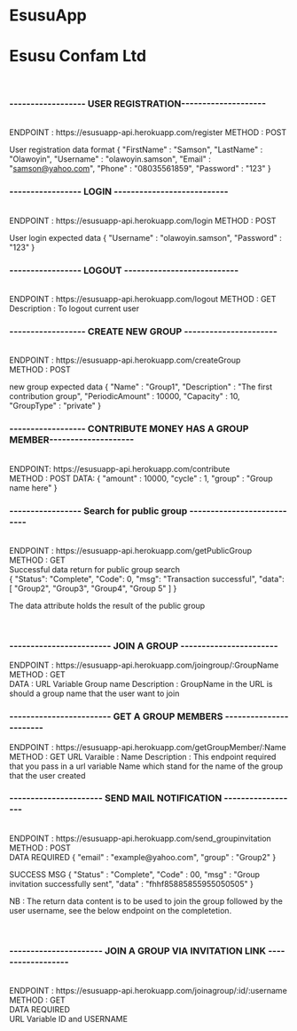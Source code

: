 # EsusuApp
<h1>Esusu Confam Ltd </h1> <br>

<h3>------------------ USER REGISTRATION-------------------- </h3><br>
ENDPOINT : https://esusuapp-api.herokuapp.com/register
METHOD   : POST<br>

User registration data format
{
	"FirstName" : "Samson",
	"LastName" : "Olawoyin",
	"Username" : "olawoyin.samson",
	"Email"    : "samson@yahoo.com",
	"Phone"    : "08035561859",
	"Password" : "123"
}
<br>

<h3>----------------- LOGIN ---------------------------</h3><br>
ENDPOINT : https://esusuapp-api.herokuapp.com/login
METHOD   : POST

User login expected data
{
	"Username" : "olawoyin.samson",
	"Password" : "123"
}
<br>
<h3>----------------- LOGOUT ---------------------------</h3><br>
ENDPOINT : https://esusuapp-api.herokuapp.com/logout
METHOD   : GET
Description : To logout current user
<br>

<h3>------------------ CREATE NEW GROUP ----------------------</h3> <br>
ENDPOINT : https://esusuapp-api.herokuapp.com/createGroup  <br>
METHOD   : POST<br>

new group expected data
{
	"Name" : "Group1",
	"Description" : "The first contribution group",
	"PeriodicAmount" : 10000,
	"Capacity"    : 10,
	"GroupType"    : "private"
}
<br>

<h3>------------------ CONTRIBUTE MONEY HAS A GROUP MEMBER--------------------</h3><br>
ENDPOINT: https://esusuapp-api.herokuapp.com/contribute<br>
METHOD  : POST
DATA: 
  {
	  "amount" : 10000,
	  "cycle"  : 1,
	  "group"  : "Group name here" 
  }
<br>

<h3>----------------- Search for public group ---------------------------</h3><br>
ENDPOINT : https://esusuapp-api.herokuapp.com/getPublicGroup <br>
METHOD   : GET <br>
Successful data return for public group search <br>
{
	"Status": "Complete",
	"Code": 0,
	"msg": "Transaction successful",
	"data": [
		"Group2",
		"Group3",
		"Group4",
		"Group 5"
	]
}

The data attribute holds the result of the public group

<br>
<h3>------------------------ JOIN A GROUP -----------------------</h3>
ENDPOINT : https://esusuapp-api.herokuapp.com/joingroup/:GroupName <bR>
METHOD   : GET <br>
DATA : URL Variable Group name
Description : GroupName in the URL is should a group name that the user want to join
<br>

<h3>------------------------ GET A GROUP MEMBERS -----------------------</h3>
ENDPOINT : https://esusuapp-api.herokuapp.com/getGroupMember/:Name <br>
METHOD   : GET
URL Varaible : Name
Description :  This endpoint required that you pass in a url variable Name which stand for the name of the group that the user created

<br>
<h3>---------------------- SEND MAIL NOTIFICATION ------------------</h3> <br>
ENDPOINT : https://esusuapp-api.herokuapp.com/send_groupinvitation <br>
METHOD  : POST <br>
DATA REQUIRED
 {
	"email"     : "example@yahoo.com",
	"group" : "Group2"
}

SUCCESS MSG
 {
	"Status"     : "Complete",
	"Code"       : 00,
	"msg"        : "Group invitation successfully sent",
	"data"       : "fhhf85885855955050505"
}
<p>NB : The return data content is to be used to join the group followed by the user username, see the below endpoint on the completetion.  </p>
<br>


<h3>---------------------- JOIN  A GROUP VIA INVITATION LINK ------------------ </h3> <br>
ENDPOINT : https://esusuapp-api.herokuapp.com/joinagroup/:id/:username <br>
METHOD   : GET <br>
DATA REQUIRED <br>
	URL Variable ID and USERNAME



